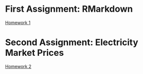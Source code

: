 # First Assignment: RMarkdown
[Homework 1](https://pjournal.github.io/boun01-Umutdilsiz/R.html)

# Second Assignment: Electricity Market Prices
[Homework 2](https://pjournal.github.io/boun01-Umutdilsiz/ssss.html)